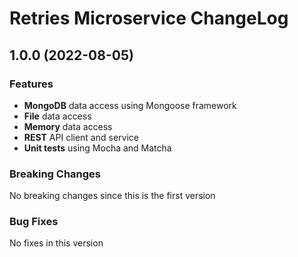 # Retries Microservice ChangeLog

## <a name="1.0.0"></a> 1.0.0 (2022-08-05)

### Features
* **MongoDB** data access using Mongoose framework
* **File** data access 
* **Memory** data access 
* **REST** API client and service
* **Unit tests** using Mocha and Matcha

### Breaking Changes
No breaking changes since this is the first version

### Bug Fixes
No fixes in this version

